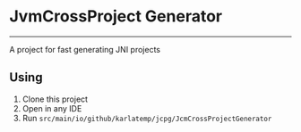 # JvmCrossProject Generator

---

A project for fast generating JNI projects

## Using

1. Clone this project
2. Open in any IDE
3. Run `src/main/io/github/karlatemp/jcpg/JcmCrossProjectGenerator`
